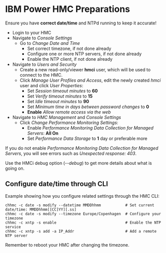 # IBM Power HMC Preparations

Ensure you have **correct date/time** and NTPd running to keep it accurate!

- Login to your HMC
- Navigate to *Console Settings*
    - Go to *Change Date and Time*
        - Set correct timezone, if not done already
        - Configure one or more NTP servers, if not done already
        - Enable the NTP client, if not done already
- Navigate to *Users and Security*
    - Create a new read-only/viewer **hmci** user, which will be used to connect to the HMC.
    - Click *Manage User Profiles and Access*, edit the newly created *hmci* user and click *User Properties*:
        - Set *Session timeout minutes* to **60**
        - Set *Verify timeout minutes* to **15**
        - Set *Idle timeout minutes* to **90**
        - Set *Minimum time in days between password changes* to **0**
        - **Enable** *Allow remote access via the web*
- Navigate to *HMC Management* and *Console Settings*
    - Click *Change Performance Monitoring Settings*:
        - Enable *Performance Monitoring Data Collection for Managed Servers*:  **All On**
        - Set *Performance Data Storage* to **1** day or preferable more

If you do not enable *Performance Monitoring Data Collection for Managed Servers*, you will see errors such as *Unexpected response: 403*.

Use the HMCi debug option (*--debug*) to get more details about what is going on.


## Configure date/time through CLI

Example showing how you configure related settings through the HMC CLI:

```shell
chhmc -c date -s modify --datetime MMDDhhmm           # Set current date/time: MMDDhhmm[[CC]YY][.ss]
chhmc -c date -s modify --timezone Europe/Copenhagen  # Configure your timezone
chhmc -c xntp -s enable                               # Enable the NTP service
chhmc -c xntp -s add -a IP_Addr                       # Add a remote NTP server
```
Remember to reboot your HMC after changing the timezone.
